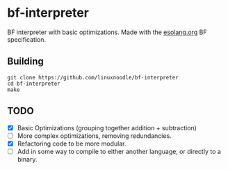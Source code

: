# bf-interpreter
BF interpreter with basic optimizations. Made with the [esolang.org](https://esolangs.org/wiki/Brainfuck) BF specification.
## Building
```
git clone https://github.com/linuxnoodle/bf-interpreter
cd bf-interpreter
make
```
## TODO
- [X] Basic Optimizations (grouping together addition + subtraction)
- [ ] More complex optimizations, removing redundancies. 
- [X] Refactoring code to be more modular.
- [ ] Add in some way to compile to either another language, or directly to a binary.
